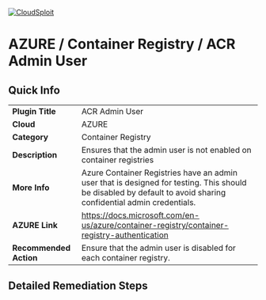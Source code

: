 [![CloudSploit](https://cloudsploit.com/img/logo-new-big-text-100.png "CloudSploit")](https://cloudsploit.com)

# AZURE / Container Registry / ACR Admin User

## Quick Info

| | |
|-|-|
| **Plugin Title** | ACR Admin User |
| **Cloud** | AZURE |
| **Category** | Container Registry |
| **Description** | Ensures that the admin user is not enabled on container registries |
| **More Info** | Azure Container Registries have an admin user that is designed for testing. This should be disabled by default to avoid sharing confidential admin credentials. |
| **AZURE Link** | https://docs.microsoft.com/en-us/azure/container-registry/container-registry-authentication |
| **Recommended Action** | Ensure that the admin user is disabled for each container registry. |

## Detailed Remediation Steps





